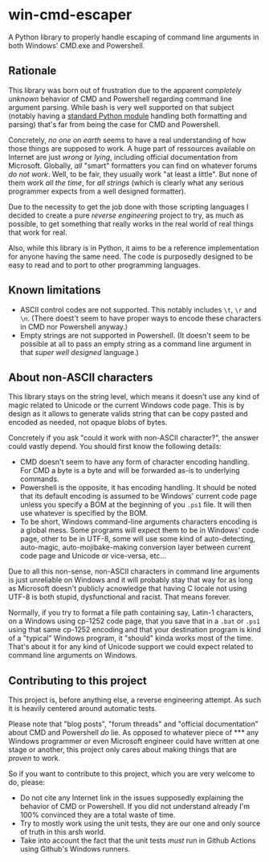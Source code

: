 # win-cmd-escaper

A Python library to properly handle escaping of command line arguments in both Windows' CMD.exe and Powershell.

## Rationale

This library was born out of frustration due to the apparent *completely unknown* behavior of CMD and Powershell regarding command line argument parsing. While bash is very well supported on that subject (notably having a [standard Python module](https://docs.python.org/3/library/shlex.html?highlight=shlex#module-shlex) handling both formatting and parsing) that's far from being the case for CMD and Powershell.

Concretely, *no one on earth* seems to have a real understanding of how those things are supposed to work. A huge part of ressources available on Internet are just *wrong* or *lying*, including official documentation from Microsoft. Globally, *all* "smart" formatters you can find on whatever forums *do not work*. Well, to be fair, they usually work "at least a little". But none of them work *all the time*, for *all strings* (which is clearly what any serious programmer expects from a well designed formatter).

Due to the necessity to get the job done with those scripting languages I decided to create a pure *reverse engineering* project to try, as much as possible, to get something that really works in the real world of real things that work for real.

Also, while this library is in Python, it aims to be a reference implementation for anyone having the same need. The code is purposedly designed to be easy to read and to port to other programming languages.

## Known limitations

* ASCII control codes are not supported. This notably includes `\t`, `\r` and `\n`. (There doest't seem to have proper ways to encode these characters in CMD nor Powershell anyway.)
* Empty strings are not supported in Powershell. (It doesn't seem to be possible at all to pass an empty string as a command line argument in that *super well designed* language.)

## About non-ASCII characters

This library stays on the string level, which means it doesn't use any kind of magic related to Unicode or the current Windows code page. This is by design as it allows to generate valids string that can be copy pasted and encoded as needed, not opaque blobs of bytes.

Concretely if you ask "could it work with non-ASCII character?", the answer could vastly depend. You should first know the following details:

* CMD doesn't seem to have any form of character encoding handling. For CMD a byte is a byte and will be forwarded as-is to underlying commands.
* Powershell is the opposite, it has encoding handling. It should be noted that its default encoding is assumed to be Windows' current code page unless you specify a BOM at the beginning of you `.ps1` file. It will then use whatever is specified by the BOM.
* To be short, Windows command-line arguments characters encoding is a global mess. Some programs will expect them to be in Windows' code page, other to be in UTF-8, some will use some kind of auto-detecting, auto-magic, auto-mojibake-making conversion layer between current code page and Unicode or vice-versa, etc...

Due to all this non-sense, non-ASCII characters in command line arguments is just unreliable on Windows and it will probably stay that way for as long as Microsoft doesn't publicly acnowledge that having C locale not using UTF-8 is both stupid, dysfunctional and racist. That means forever.

Normally, if you try to format a file path containing say, Latin-1 characters, on a Windows using cp-1252 code page, that you save that in a `.bat` or `.ps1` using that same cp-1252 encoding and that your destination program is kind of a "typical" Windows program, it "should" kinda works most of the time. That's about it for any kind of Unicode support we could expect related to command line arguments on Windows.

## Contributing to this project

This project is, before anything else, a reverse engineering attempt. As such it is heavily centered around automatic tests.

Please note that "blog posts", "forum threads" and "official documentation" about CMD and Powershell *do* lie. As opposed to whatever piece of *** any Windows programmer or even Microsoft engineer could have written at one stage or another, this project only cares about making things that are *proven* to work.

So if you want to contribute to this project, which you are very welcome to do, please:

* Do not cite any Internet link in the issues supposedly explaining the behavior of CMD or Powershell. If you did not understand already I'm 100% convinced they are a total waste of time.
* Try to mostly work using the unit tests, they are our one and only source of truth in this arsh world.
* Take into account the fact that the unit tests *must* run in Github Actions using Github's Windows runners.
